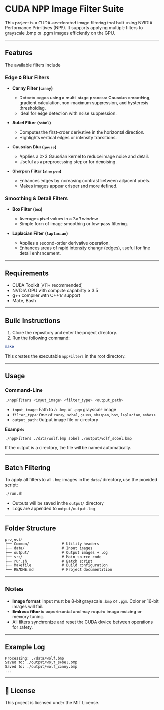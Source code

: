 # CUDA NPP Image Filter Suite

This project is a CUDA-accelerated image filtering tool built using NVIDIA Performance Primitives (NPP). It supports applying multiple filters to grayscale .bmp or .pgm images efficiently on the GPU.

---

## Features

The available filters include:

### Edge & Blur Filters

- **Canny Filter (`canny`)**
  - Detects edges using a multi-stage process: Gaussian smoothing, gradient calculation, non-maximum suppression, and hysteresis thresholding.
  - Ideal for edge detection with noise suppression.

- **Sobel Filter (`sobel`)**
  - Computes the first-order derivative in the horizontal direction.
  - Highlights vertical edges or intensity transitions.

- **Gaussian Blur (`gauss`)**
  - Applies a 3×3 Gaussian kernel to reduce image noise and detail.
  - Useful as a preprocessing step or for denoising.

- **Sharpen Filter (`sharpen`)**
  - Enhances edges by increasing contrast between adjacent pixels.
  - Makes images appear crisper and more defined.

### Smoothing & Detail Filters

- **Box Filter (`box`)**
  - Averages pixel values in a 3×3 window.
  - Simple form of image smoothing or low-pass filtering.

- **Laplacian Filter (`laplacian`)**
  - Applies a second-order derivative operation.
  - Enhances areas of rapid intensity change (edges), useful for fine detail enhancement.

---

## Requirements

* CUDA Toolkit (v11+ recommended)
* NVIDIA GPU with compute capability ≥ 3.5
* g++ compiler with C++17 support
* Make, Bash

---

## Build Instructions

1. Clone the repository and enter the project directory.
2. Run the following command:

```bash
make
```

This creates the executable `nppFilters` in the root directory.

---

## Usage

### Command-Line

```bash
./nppFilters <input_image> <filter_type> <output_path>
```

* `input_image`: Path to a `.bmp` or `.pgm` grayscale image
* `filter_type`: One of `canny`, `sobel`, `gauss`, `sharpen`, `box`, `laplacian`, `emboss`
* `output_path`: Output image file or directory

**Example:**

```bash
./nppFilters ./data/wolf.bmp sobel ./output/wolf_sobel.bmp
```

If the output is a directory, the file will be named automatically.

---

## Batch Filtering

To apply all filters to all `.bmp` images in the `data/` directory, use the provided script:

```bash
./run.sh
```

* Outputs will be saved in the `output/` directory
* Logs are appended to `output/output.log`

---

## Folder Structure

```
project/
├── Common/               # Utility headers
├── data/                 # Input images
├── output/               # Output images + log
├── src/                  # Main source code
├── run.sh                # Batch script
├── Makefile              # Build configuration
└── README.md             # Project documentation
```

---

## Notes

* **Image format**: Input must be 8-bit grayscale `.bmp` or `.pgm`. Color or 16-bit images will fail.
* **Emboss filter** is experimental and may require image resizing or memory tuning.
* All filters synchronize and reset the CUDA device between operations for safety.

---

## Example Log

```
Processing: ./data/wolf.bmp
Saved to: ./output/wolf_sobel.bmp
Saved to: ./output/wolf_canny.bmp
...
```


---

## 📄 License

This project is licensed under the MIT License.
